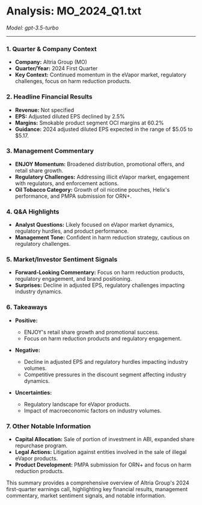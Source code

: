 # Analysis: MO_2024_Q1.txt

*Model: gpt-3.5-turbo*

---

### 1. Quarter & Company Context
- **Company:** Altria Group (MO)
- **Quarter/Year:** 2024 First Quarter
- **Key Context:** Continued momentum in the eVapor market, regulatory challenges, focus on harm reduction products.

### 2. Headline Financial Results
- **Revenue:** Not specified
- **EPS:** Adjusted diluted EPS declined by 2.5%
- **Margins:** Smokable product segment OCI margins at 60.2%
- **Guidance:** 2024 adjusted diluted EPS expected in the range of $5.05 to $5.17.

### 3. Management Commentary
- **ENJOY Momentum:** Broadened distribution, promotional offers, and retail share growth.
- **Regulatory Challenges:** Addressing illicit eVapor market, engagement with regulators, and enforcement actions.
- **Oil Tobacco Category:** Growth of oil nicotine pouches, Helix's performance, and PMPA submission for ORN+.

### 4. Q&A Highlights
- **Analyst Questions:** Likely focused on eVapor market dynamics, regulatory hurdles, and product performance.
- **Management Tone:** Confident in harm reduction strategy, cautious on regulatory challenges.

### 5. Market/Investor Sentiment Signals
- **Forward-Looking Commentary:** Focus on harm reduction products, regulatory engagement, and brand positioning.
- **Surprises:** Decline in adjusted EPS, regulatory challenges impacting industry dynamics.

### 6. Takeaways
- **Positive:**
  - ENJOY's retail share growth and promotional success.
  - Focus on harm reduction products and regulatory engagement.

- **Negative:**
  - Decline in adjusted EPS and regulatory hurdles impacting industry volumes.
  - Competitive pressures in the discount segment affecting industry dynamics.

- **Uncertainties:**
  - Regulatory landscape for eVapor products.
  - Impact of macroeconomic factors on industry volumes.

### 7. Other Notable Information
- **Capital Allocation:** Sale of portion of investment in ABI, expanded share repurchase program.
- **Legal Actions:** Litigation against entities involved in the sale of illegal eVapor products.
- **Product Development:** PMPA submission for ORN+ and focus on harm reduction products.

This summary provides a comprehensive overview of Altria Group's 2024 first-quarter earnings call, highlighting key financial results, management commentary, market sentiment signals, and notable information.